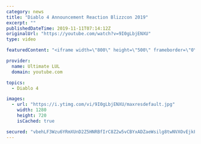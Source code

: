 ```yaml
---
category: news
title: "Diablo 4 Announcement Reaction Blizzcon 2019"
excerpt: ""
publishedDateTime: 2019-11-11T07:14:12Z
originalUrl: "https://youtube.com/watch?v=9I0gLbjENXU"
type: video

featuredContent: "<iframe width=\"800\" height=\"500\" frameborder=\"0\" src=\"https://www.youtube.com/embed/9I0gLbjENXU\" allow=\"accelerometer; autoplay; encrypted-media; gyroscope; picture-in-picture\" allowfullscreen></iframe>"

provider:
  name: Ultimate LUL
  domain: youtube.com

topics:
  - Diablo 4

images:
  - url: "https://i.ytimg.com/vi/9I0gLbjENXU/maxresdefault.jpg"
    width: 1280
    height: 720
    isCached: true

secured: "vbehLF3Wzu6YRmXUnD2Z5HNRBfIrC8Z2w5vCBYxADZaeWsilg8twNVXOvEjkF+8qazwrqaefhjT3bk9AkrFTNr0D+TLwMed/avVbQyKPT1G5bK/AyxaUVMjN8ZWiWRNrW8P48RZF2qBk8Ya4OlB4v/M7U6akTBcg1YJhyu40c3ujSG2ex+hhzcU5UkP2DeRmJssSUKXKIglbfrWKb4cQPNFipBclTh0ZFuzKA49RlsOMlsXZv6bxFHJvynwyd+DCgRDSsyL2k7m/j6273pgiV34KcP0klWvzBacmJ2fOC7BHK8mqwaHCoRj3nfB0UWRtIrYwF1rIxreHrMKhW+0E/2AXYRIs92+3GMVTS1rKPqaoTX9pHZRBJv4dyy1VzxigKYOeMSvZEE/OGaOEVu5cUGdjmnqNcd0Tl+lhlPGXZ6g=;94jmZ8wKX+2759+RhB6JBw=="
---
```


